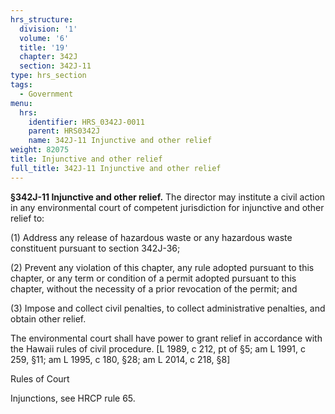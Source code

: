 ```yaml
---
hrs_structure:
  division: '1'
  volume: '6'
  title: '19'
  chapter: 342J
  section: 342J-11
type: hrs_section
tags:
  - Government
menu:
  hrs:
    identifier: HRS_0342J-0011
    parent: HRS0342J
    name: 342J-11 Injunctive and other relief
weight: 82075
title: Injunctive and other relief
full_title: 342J-11 Injunctive and other relief
---
```

**§342J-11 Injunctive and other relief.** The director may institute a civil action in any environmental court of competent jurisdiction for injunctive and other relief to:

(1) Address any release of hazardous waste or any hazardous waste constituent pursuant to section 342J-36;

(2) Prevent any violation of this chapter, any rule adopted pursuant to this chapter, or any term or condition of a permit adopted pursuant to this chapter, without the necessity of a prior revocation of the permit; and

(3) Impose and collect civil penalties, to collect administrative penalties, and obtain other relief.

The environmental court shall have power to grant relief in accordance with the Hawaii rules of civil procedure. [L 1989, c 212, pt of §5; am L 1991, c 259, §11; am L 1995, c 180, §28; am L 2014, c 218, §8]

Rules of Court

Injunctions, see HRCP rule 65.